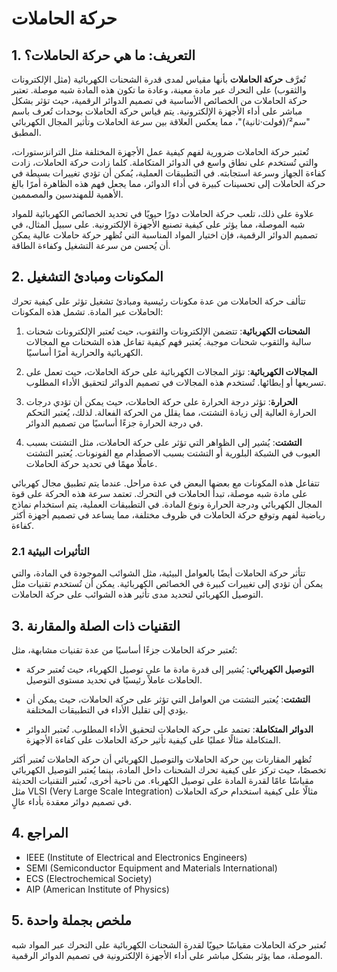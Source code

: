 # حركة الحاملات

## 1. التعريف: ما هي **حركة الحاملات**؟
تُعرَّف **حركة الحاملات** بأنها مقياس لمدى قدرة الشحنات الكهربائية (مثل الإلكترونات والثقوب) على التحرك عبر مادة معينة، وعادة ما تكون هذه المادة شبه موصلة. تعتبر حركة الحاملات من الخصائص الأساسية في تصميم الدوائر الرقمية، حيث تؤثر بشكل مباشر على أداء الأجهزة الإلكترونية. يتم قياس حركة الحاملات بوحدات تُعرف باسم "سم²/(فولت·ثانية)"، مما يعكس العلاقة بين سرعة الحاملات وتأثير المجال الكهربائي المطبق.

تُعتبر حركة الحاملات ضرورية لفهم كيفية عمل الأجهزة المختلفة مثل الترانزستورات، والتي تُستخدم على نطاق واسع في الدوائر المتكاملة. كلما زادت حركة الحاملات، زادت كفاءة الجهاز وسرعة استجابته. في التطبيقات العملية، يُمكن أن تؤدي تغييرات بسيطة في حركة الحاملات إلى تحسينات كبيرة في أداء الدوائر، مما يجعل فهم هذه الظاهرة أمرًا بالغ الأهمية للمهندسين والمصممين.

علاوة على ذلك، تلعب حركة الحاملات دورًا حيويًا في تحديد الخصائص الكهربائية للمواد شبه الموصلة، مما يؤثر على كيفية تصنيع الأجهزة الإلكترونية. على سبيل المثال، في تصميم الدوائر الرقمية، فإن اختيار المواد المناسبة التي تُظهر حركة حاملات عالية يمكن أن يُحسن من سرعة التشغيل وكفاءة الطاقة.

## 2. المكونات ومبادئ التشغيل
تتألف حركة الحاملات من عدة مكونات رئيسية ومبادئ تشغيل تؤثر على كيفية تحرك الحاملات عبر المادة. تشمل هذه المكونات:

1. **الشحنات الكهربائية**: تتضمن الإلكترونات والثقوب، حيث تُعتبر الإلكترونات شحنات سالبة والثقوب شحنات موجبة. يُعتبر فهم كيفية تفاعل هذه الشحنات مع المجالات الكهربائية والحرارية أمرًا أساسيًا.

2. **المجالات الكهربائية**: تؤثر المجالات الكهربائية على حركة الحاملات، حيث تعمل على تسريعها أو إبطائها. تُستخدم هذه المجالات في تصميم الدوائر لتحقيق الأداء المطلوب.

3. **الحرارة**: تؤثر درجة الحرارة على حركة الحاملات، حيث يمكن أن تؤدي درجات الحرارة العالية إلى زيادة التشتت، مما يقلل من الحركة الفعالة. لذلك، يُعتبر التحكم في درجة الحرارة جزءًا أساسيًا من تصميم الدوائر.

4. **التشتت**: يُشير إلى الظواهر التي تؤثر على حركة الحاملات، مثل التشتت بسبب العيوب في الشبكة البلورية أو التشتت بسبب الاصطدام مع الفونونات. يُعتبر التشتت عاملًا مهمًا في تحديد حركة الحاملات.

تتفاعل هذه المكونات مع بعضها البعض في عدة مراحل. عندما يتم تطبيق مجال كهربائي على مادة شبه موصلة، تبدأ الحاملات في التحرك. تعتمد سرعة هذه الحركة على قوة المجال الكهربائي ودرجة الحرارة ونوع المادة. في التطبيقات العملية، يتم استخدام نماذج رياضية لفهم وتوقع حركة الحاملات في ظروف مختلفة، مما يساعد في تصميم أجهزة أكثر كفاءة.

### 2.1 التأثيرات البيئية
تتأثر حركة الحاملات أيضًا بالعوامل البيئية، مثل الشوائب الموجودة في المادة، والتي يمكن أن تؤدي إلى تغييرات كبيرة في الخصائص الكهربائية. يمكن أن تُستخدم تقنيات مثل التوصيل الكهربائي لتحديد مدى تأثير هذه الشوائب على حركة الحاملات.

## 3. التقنيات ذات الصلة والمقارنة
تُعتبر حركة الحاملات جزءًا أساسيًا من عدة تقنيات مشابهة، مثل:

- **التوصيل الكهربائي**: يُشير إلى قدرة مادة ما على توصيل الكهرباء، حيث تُعتبر حركة الحاملات عاملاً رئيسيًا في تحديد مستوى التوصيل.

- **التشتت**: يُعتبر التشتت من العوامل التي تؤثر على حركة الحاملات، حيث يمكن أن يؤدي إلى تقليل الأداء في التطبيقات المختلفة.

- **الدوائر المتكاملة**: تعتمد على حركة الحاملات لتحقيق الأداء المطلوب. تُعتبر الدوائر المتكاملة مثالًا عمليًا على كيفية تأثير حركة الحاملات على كفاءة الأجهزة.

تُظهر المقارنات بين حركة الحاملات والتوصيل الكهربائي أن حركة الحاملات تُعتبر أكثر تخصصًا، حيث تركز على كيفية تحرك الشحنات داخل المادة، بينما يُعتبر التوصيل الكهربائي مقياسًا عامًا لقدرة المادة على توصيل الكهرباء. من ناحية أخرى، تُعتبر التقنيات الحديثة مثل VLSI (Very Large Scale Integration) مثالًا على كيفية استخدام حركة الحاملات في تصميم دوائر معقدة بأداء عالٍ.

## 4. المراجع
- IEEE (Institute of Electrical and Electronics Engineers)
- SEMI (Semiconductor Equipment and Materials International)
- ECS (Electrochemical Society)
- AIP (American Institute of Physics)

## 5. ملخص بجملة واحدة
تُعتبر حركة الحاملات مقياسًا حيويًا لقدرة الشحنات الكهربائية على التحرك عبر المواد شبه الموصلة، مما يؤثر بشكل مباشر على أداء الأجهزة الإلكترونية في تصميم الدوائر الرقمية.
